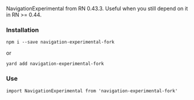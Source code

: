 NavigationExperimental from RN 0.43.3. Useful when you still depend on it in RN >= 0.44.


### Installation

`npm i --save navigation-experimental-fork`

or

`yard add navigation-experimental-fork`


### Use

`import NavigationExperimental from 'navigation-experimental-fork'`